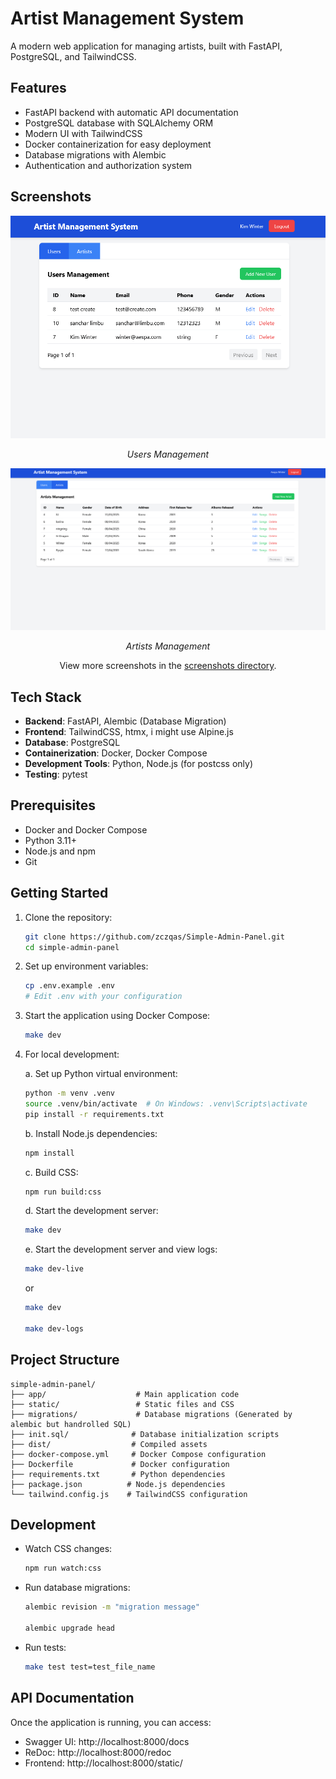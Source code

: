 # Artist Management System

A modern web application for managing artists, built with FastAPI, PostgreSQL, and TailwindCSS.

## Features

- FastAPI backend with automatic API documentation
- PostgreSQL database with SQLAlchemy ORM
- Modern UI with TailwindCSS
- Docker containerization for easy deployment
- Database migrations with Alembic
- Authentication and authorization system

## Screenshots

<div align="center">
  <img src="./screenshots/users-list.png" alt="Users List" width="800"/>
  <p><em>Users Management</em></p>
  
  <img src="./screenshots/artists-list.png" alt="Artist Management" width="800"/>
  <p><em>Artists Management</em></p>

  <p>View more screenshots in the <a href="./screenshots">screenshots directory</a>.</p>
</div>

## Tech Stack

- **Backend**: FastAPI, Alembic (Database Migration)
- **Frontend**: TailwindCSS, htmx, i might use Alpine.js
- **Database**: PostgreSQL
- **Containerization**: Docker, Docker Compose
- **Development Tools**: Python, Node.js (for postcss only)
- **Testing**: pytest

## Prerequisites

- Docker and Docker Compose
- Python 3.11+
- Node.js and npm
- Git

## Getting Started

1. Clone the repository:

   ```bash
   git clone https://github.com/zczqas/Simple-Admin-Panel.git
   cd simple-admin-panel
   ```

2. Set up environment variables:

   ```bash
   cp .env.example .env
   # Edit .env with your configuration
   ```

3. Start the application using Docker Compose:

   ```bash
   make dev
   ```

4. For local development:

   a. Set up Python virtual environment:

   ```bash
   python -m venv .venv
   source .venv/bin/activate  # On Windows: .venv\Scripts\activate
   pip install -r requirements.txt
   ```

   b. Install Node.js dependencies:

   ```bash
   npm install
   ```

   c. Build CSS:

   ```bash
   npm run build:css
   ```

   d. Start the development server:

   ```bash
   make dev
   ```

   e. Start the development server and view logs:

   ```bash
   make dev-live
   ```

   or

   ```bash
   make dev

   make dev-logs
   ```

## Project Structure

```text
simple-admin-panel/
├── app/                    # Main application code
├── static/                 # Static files and CSS
├── migrations/             # Database migrations (Generated by alembic but handrolled SQL)
├── init.sql/              # Database initialization scripts
├── dist/                  # Compiled assets
├── docker-compose.yml     # Docker Compose configuration
├── Dockerfile             # Docker configuration
├── requirements.txt       # Python dependencies
├── package.json          # Node.js dependencies
└── tailwind.config.js    # TailwindCSS configuration
```

## Development

- Watch CSS changes:

  ```bash
  npm run watch:css
  ```

- Run database migrations:

  ```bash
  alembic revision -m "migration message"

  alembic upgrade head
  ```

- Run tests:

  ```bash
  make test test=test_file_name
  ```

## API Documentation

Once the application is running, you can access:

- Swagger UI: http://localhost:8000/docs
- ReDoc: http://localhost:8000/redoc
- Frontend: http://localhost:8000/static/
